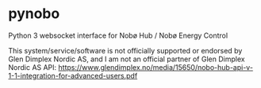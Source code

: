 # pynobo
Python 3 websocket interface for Nobø Hub / Nobø Energy Control

This system/service/software is not officially supported or endorsed by Glen Dimplex Nordic AS, and I am not an official partner of Glen Dimplex Nordic AS
API: https://www.glendimplex.no/media/15650/nobo-hub-api-v-1-1-integration-for-advanced-users.pdf

